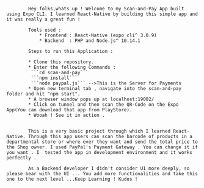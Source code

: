 			Hey folks,whats up ! Welcome to my Scan-and-Pay App built using Expo CLI. I learned React-Native by building this simple app and it was really a great fun ! 

			Tools used :
				* Frontend : React-Native (expo cli^ 3.0.9)
				* Backend  : PHP and Node.js^ 10.14.1 

			Steps to run this Application :

			* Clone this repository.
			* Enter the following Commands :
			 ```cd scan-and-pay```
			 ```npm install```
			 ```node paypal.js``` -->This is the Server for Payments
			* Open new terminal tab , navigate into the scan-and-pay folder and hit "npm start".
			* A browser window pops up at localhost:19002/
			* Click on tunnel and then scan the QR-Code on the Expo App(You can download that app from PlayStore).
			* Wooah ! See it in action .


		    This is a very basic project through which I learned React-Native. Through this app users can scan the barcode of products in a departmental store or where ever they want and send the total price to the Shop owner. I used PayPal's Payment Gateway . You can change it if you want . I  tested the app in development environment and it works perfectly .    

			As a Backend developer I didn't consider UI more deeply, so please bear with the UI ... You add more functionalities and take this one to the next level ...Keep Learning ! Kudos ! 